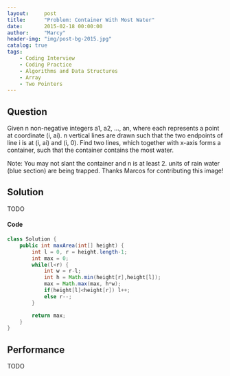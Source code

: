 ```yaml
---
layout:     post
title:      "Problem: Container With Most Water"
date:       2015-02-18 00:00:00
author:     "Marcy"
header-img: "img/post-bg-2015.jpg"
catalog: true
tags:
    - Coding Interview
    - Coding Practice
    - Algorithms and Data Structures
    - Array
    - Two Pointers
---
```


## Question

Given n non-negative integers a1, a2, ..., an, where each represents a point at coordinate (i, ai). n vertical lines are drawn such that the two endpoints of line i is at (i, ai) and (i, 0). Find two lines, which together with x-axis forms a container, such that the container contains the most water.

Note: You may not slant the container and n is at least 2. units of rain water (blue section) are being trapped. Thanks Marcos for contributing this image!

## Solution
TODO

#### Code
```java
class Solution {
    public int maxArea(int[] height) {
        int l = 0, r = height.length-1;
        int max = 0;
        while(l<r) {
            int w = r-l;
            int h = Math.min(height[r],height[l]);
            max = Math.max(max, h*w);
            if(height[l]<height[r]) l++;
            else r--;
        }

        return max;
    }
}
```

## Performance
TODO
